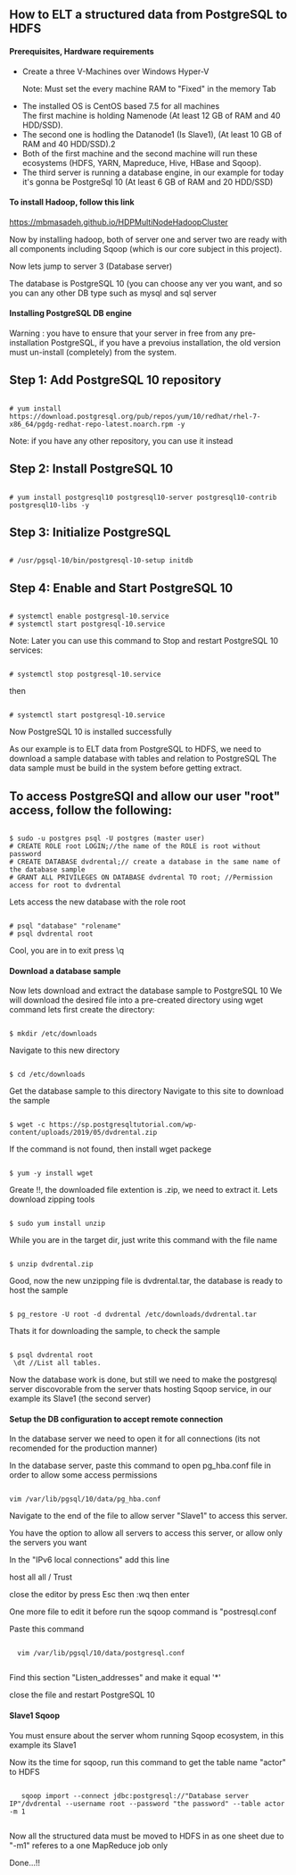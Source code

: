 ## How to ELT a structured data from PostgreSQL to HDFS
<h4>Prerequisites, Hardware requirements</h4>
<ul>
  <li>Create a three V-Machines over Windows Hyper-V</li>
  <p>Note: Must set the every machine RAM to "Fixed" in the memory Tab</p>
  <li>The installed OS is CentOS based 7.5 for all machines</li>
  <ll>The first machine is holding Namenode (At least 12 GB of RAM and 40 HDD/SSD).</li>
  <li>The second one is hodling the Datanode1 (Is Slave1), (At least 10 GB of RAM and 40 HDD/SSD).2</li>  
  <li>Both of the first machine and the second machine will run these ecosystems (HDFS, YARN, Mapreduce, Hive, HBase and Sqoop).</li>
  <li>The third server is running a database engine, in our example for today it's gonna be PostgreSql 10 (At least 6 GB of RAM and 20 HDD/SSD)</li>
</ul>

<h4>To install Hadoop, follow this link</h4>
<a href="">https://mbmasadeh.github.io/HDPMultiNodeHadoopCluster</a> 
<p>Now by installing hadoop, both of server one and server two are ready with all components including Sqoop (which is our core subject in this project).</p>

<p>Now lets jump to server 3 (Database server)</p>
<p>The database is PostgreSQL 10 (you can choose any ver you want, and so you can any other DB type such as mysql and sql server</p>

<h4>Installing PostgreSQL DB engine</h4>
<p> Warning : you have to ensure that your server in free from any pre-installation PostgreSQL, if you have a prevoius installation,
the old version must un-install (completely) from the system. </p>

## Step 1: Add PostgreSQL 10 repository  
<pre><code>
# yum install https://download.postgresql.org/pub/repos/yum/10/redhat/rhel-7-x86_64/pgdg-redhat-repo-latest.noarch.rpm -y
</code></pre>
<p>Note: if you have any other repository, you can use it instead </p>
 
## Step 2: Install PostgreSQL 10
<pre><code>
# yum install postgresql10 postgresql10-server postgresql10-contrib postgresql10-libs -y
</code></pre>
 
## Step 3: Initialize PostgreSQL
<pre><code>
# /usr/pgsql-10/bin/postgresql-10-setup initdb
</code></pre>
 
## Step 4: Enable and Start PostgreSQL 10
<pre><code>
# systemctl enable postgresql-10.service
# systemctl start postgresql-10.service
</code></pre>
 
Note: Later you can use this command to Stop and restart PostgreSQL 10 services:
<pre><code>
# systemctl stop postgresql-10.service
</code></pre>
<p>then</p>
<pre><code>
# systemctl start postgresql-10.service
</code></pre>
 
<p>Now PostgreSQL 10 is installed successfully</p>
<p>As our example is to ELT data from PostgreSQL to HDFS, we need to download a sample database with tables and relation to PostgreSQL
The data sample must be build in the system before getting extract.</p>
 
## To access PostgreSQl and allow our user "root" access, follow the following:
<pre><code>
$ sudo -u postgres psql -U postgres (master user)
# CREATE ROLE root LOGIN;//the name of the ROLE is root without password
# CREATE DATABASE dvdrental;// create a database in the same name of the database sample
# GRANT ALL PRIVILEGES ON DATABASE dvdrental TO root; //Permission access for root to dvdrental
</code></pre>

<p>Lets access the new database with the role root</p>
<pre><code>
# psql "database" "rolename"
# psql dvdrental root
</code></pre>

<p>Cool, you are in
to exit press \q</p>

<h4>Download a database sample</h4>
<p>Now lets download and extract the database sample to PostgreSQL 10
We will download the desired file into a pre-created directory using wget command
lets first create the directory:</p>

<pre><code>
$ mkdir /etc/downloads 
</code></pre>
<p>Navigate to this new directory</p>

<pre><code>
$ cd /etc/downloads
</code></pre>

<p>Get the database sample to this directory
Navigate to this site to download the sample</p>
<pre><code>
$ wget -c https://sp.postgresqltutorial.com/wp-content/uploads/2019/05/dvdrental.zip 
</code></pre>

<p>If the command is not found, then install wget packege</p>
<pre><code>
$ yum -y install wget
</code></pre>

<p>Greate !!, the downloaded file extention is .zip, we need to extract it.
Lets download zipping tools</p>
<pre><code>
$ sudo yum install unzip
</code></pre>
<p>While you are in the target dir, just write this command with the file name</p>
<pre><code>
$ unzip dvdrental.zip
</code></pre>

<p>Good, now the new unzipping file is dvdrental.tar, the database is ready to host the sample</p>
<pre><code>
$ pg_restore -U root -d dvdrental /etc/downloads/dvdrental.tar
</code></pre>
<p>Thats it for downloading the sample, to check the sample</p>
<pre><code>
$ psql dvdrental root
 \dt //List all tables.
</code></pre>

<p>Now the database work is done, but still we need to make the postgresql server discovorable from the server thats hosting Sqoop service, in our
example its Slave1 (the second server)</p>

<h4>Setup the DB configuration to accept remote connection</h4>

<p>In the database server we need to open it for all connections (its not recomended for the production manner)</p> 
<p>In the database server, paste this command to open pg_hba.conf file in order to allow some access permissions</p>
<pre><code>
vim /var/lib/pgsql/10/data/pg_hba.conf
</code></pre>

<p>Navigate to the end of the file to allow server "Slave1" to access this server.</p>
<p>You have the option to allow all servers to access this server, or allow only the servers you want</p>
<p>In the "IPv6 local connections" add this line</p>
<p> host  all   all   <slave1 ip address>/<port>  Trust</p>
<p>close the editor by press Esc then :wq then enter<p/>
<p>One more file to edit it before run the sqoop command is "postresql.conf</p>
<p>Paste this command</p>
  <pre><code>
  vim /var/lib/pgsql/10/data/postgresql.conf
  </code></pre>
  <p>Find this section "Listen_addresses" and make it equal '*'</p>
  <p>close the file and restart PostgreSQL 10</p>
  
<h4>Slave1 Sqoop</h4>
  <p>You must ensure about the server whom running Sqoop ecosystem, in this example its Slave1</p>
  <p>
    Now its the time for sqoop, run this command to get the table name "actor" to HDFS
  </p>
   <pre><code>
   sqoop import --connect jdbc:postgresql://"Database server IP"/dvdrental --username root --password "the password" --table actor -m 1
    </code></pre>
<p>Now all the structured data must be moved to HDFS in as one sheet due to "-m1" referes to a one MapReduce job only</p>
 
 Done...!!
